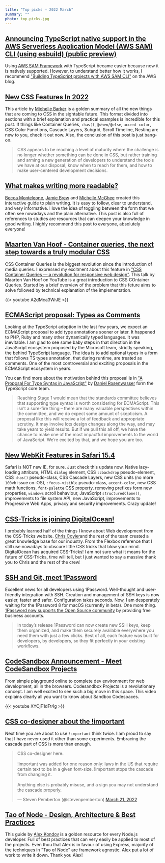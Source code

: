 ```yaml
---
title: "Top picks — 2022 March"
summary: ""
photo: top-picks.jpg
---
```


## [Announcing TypeScript native support in the AWS Serverless Application Model (AWS SAM) CLI (using esbuild) (public preview)](https://aws.amazon.com/about-aws/whats-new/2022/02/typescript-native-support-aws-serverless-application-model-cli-esbuild-public-preview/)

Using [AWS SAM Framework](https://github.com/aws/aws-sam-cli) with TypeScript became easier because now it is natively supported. However, to understand better how it works, I recommend ["Building TypeScript projects with AWS SAM CLI"](https://aws.amazon.com/blogs/compute/building-typescript-projects-with-aws-sam-cli/) on the AWS blog.

## [New CSS Features In 2022](https://www.smashingmagazine.com/2022/03/new-css-features-2022/)

This article by [Michelle Barker](https://twitter.com/MicheBarks) is a golden summary of all the new things that are coming to CSS in the sightable future. This format divided into sections with a brief explanation and practical examples is incredible for this post. If things like Container Queries, `:has()`, `@when/@else`, `accent-color`, CSS Color Functions, Cascade Layers, Subgrid, Scroll Timeline, Nesting are new to you, check it out now. Also, the conclusion of this post is just bang-on.

> CSS appears to be reaching a level of maturity where the challenge is no longer whether something can be done in CSS, but rather training and arming a new generation of developers to understand the tools we have at our disposal, know when to reach for them, and how to make user-centered development decisions.

## [What makes writing more readable?](https://pudding.cool/2022/02/plain/)

[Becca Monteleone](https://twitter.com/BeccaMonteleone), [Jamie Brew](https://twitter.com/jamieabrew) and [Michelle McGhee](https://twitter.com/mich_mcghee) created this interactive guide to plain writing. It is easy to follow, clear to understand, and very informative. I love the idea of toggling between the form that we often see nowadays and the plain alternative. This post is also full of references to studies are resources that can deepen your knowledge in good writing. I highly recommend this post to everyone, absolutely everyone!

## [Maarten Van Hoof - Container queries, the next step towards a truly modular CSS](https://youtu.be/A2dMca3WrJE)

CSS Container Queries is the biggest revolution since the introduction of media queries. I expressed my excitment about this feature in ["CSS Container Queries — a revolution for responsive web design"](https://pawelgrzybek.com/css-container-queries-a-revolution-for-responsive-web-design/). This talk by Maarten Van Hoof on YouTube is a great introduction to CSS COntainer Queries. Started by a brief overview of the problem that this feture aims to solve followed by technical explanation of the implementation.

{{< youtube A2dMca3WrJE >}}

## [ECMAScript proposal: Types as Comments](https://github.com/giltayar/proposal-types-as-comments)

Looking at the TypeScript adoption in the last few years, we expect an ECMAScript proposal to add type annotations sooner or later. It happened to PHP, Ruby and many other dynamically typed languages. It was inevitable. I am glad to see some baby steps in that direction in the JavaScript ecosystem proposed by the Microsoft team, strictly speaking, the behind TypeScript language. The idea is to add optional types in a form that follows TS types annotation, that during runtime, are treated as comments. One of the most controversial and exciting proposals in the ECMAScript ecosystem in years.

You can find more about the motivation behind this proposal is in ["A Proposal For Type Syntax in JavaScript"](https://devblogs.microsoft.com/typescript/a-proposal-for-type-syntax-in-javascript/) by [Daniel Rosenwasser](https://twitter.com/drosenwasser) form the TypeScript core team.

> Reaching Stage 1 would mean that the standards committee believes that supporting type syntax is worth considering for ECMAScript. This isn’t a sure-fire thing – there are many valuable perspectives within the committee, and we do expect some amount of skepticism. A proposal like this will receive a lot of feedback and appropriate scrutiny. It may involve lots design changes along the way, and may take years to yield results. But if we pull this all off, we have the chance to make one of the most impactful improvements to the world of JavaScript. We’re excited by that, and we hope you are too.

## [New WebKit Features in Safari 15.4](https://webkit.org/blog/12445/new-webkit-features-in-safari-15-4/)

Safari is NOT new IE, for sure. Just check this update now. Native lazy-loading attribute, HTML `dialog` element, CSS `::backdrop` pseudo-element, CSS `:has()` pseudo-class, CSS Cascade Layers, new CSS units (no more `100vh` issue on iOS), `:focus-visible` pseudo-class, `accent-color`, new CSS math functions, `font-palette` CSS property, removing prefixes form new properties, `windows` scroll behaviour, JavaScript `structuredClone()`, improvements to file system API, new JavaScript, improvements to Progressive Web Apps, privacy and security improvements. Crazy update!

## [CSS-Tricks is joining DigitalOcean!](https://css-tricks.com/css-tricks-is-joining-digitalocean/)

I probably learned half of the things I know about Web development from the CSS-Tricks website. [Chris Coyier](https://twitter.com/chriscoyier)and the rest of the team created a great knowledge base for our industry. From the Flexbox reference that I still use nowadays to obscure little CSS tricks that blow your mind. DigitalOcean has acquired CSS-Tricks! I am not sure what it means for the future of CSS-Tricks, time will tell, but I just wanted to say a massive thank you to Chris and the rest of the crew!

## [SSH and Git, meet 1Password](https://blog.1password.com/1password-ssh-agent/)

Excellent news for all developers using 1Password. Well-thought and user-friendly integration with SSH. Creation and management of SSH keys is now easier, faster and safer. Configuration takes seconds. Now, I am desperately waiting for the 1Password 8 for macOS (currently in beta). One more thing. [1Password now supports the Open Source community](https://github.com/1Password/1password-teams-open-source) by providing free business accounts.

> In today’s release 1Password can now create new SSH keys, keep them organized, and make them securely available everywhere you need them with just a few clicks. Best of all, each feature was built for developers, by developers, so they fit perfectly in your existing workflows.

## [CodeSandbox Announcement - Meet CodeSandbox Projects](https://youtu.be/XYOjF1dFt4g)

From simple playground online to complete dev environment for web development, all in the browsers. Codesandbox Projects is a revolutionary concept. I am well excited to see such a big move in this space. This video explains clearly all you want to know about Sandbox Codespaces.

{{< youtube XYOjF1dFt4g >}}

## [CSS co-designer about the !important](https://twitter.com/stevenpemberton/status/1505839184287870981)

Next time you are about to use `!important` think twice. I am proud to say that I have never used it other than some experiments. Embracing the cascade part of CSS is more than enough.

<blockquote class="twitter-tweet"><p lang="en" dir="ltr">CSS co-designer here.<br><br>!important was added for one reason only: laws in the US that require certain text to be in a given font-size. !important stops the cascade from changing it.<br><br>Anything else is probably misuse, and a sign you may not understand the cascade properly.</p>&mdash; Steven Pemberton (@stevenpemberton) <a href="https://twitter.com/stevenpemberton/status/1505839184287870981?ref_src=twsrc%5Etfw">March 21, 2022</a></blockquote> <script async src="https://platform.twitter.com/widgets.js" charset="utf-8"></script>

## [Tao of Node - Design, Architecture & Best Practices](https://alexkondov.com/tao-of-node/)

This guide by [Alex Kondov](https://twitter.com/alexanderkondov) is a golden resource for every Node.js developer. Full of best practices that can very easily be applied to most of the projects. Even thou that Alex is in favour of using Express, majority of the techniques in "Tao of Node" are framework agnostic. Alex put a lot of work to write it down. Thank you Alex!
